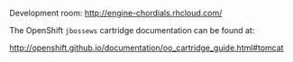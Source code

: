 Development room: http://engine-chordials.rhcloud.com/

The OpenShift `jbossews` cartridge documentation can be found at:

http://openshift.github.io/documentation/oo_cartridge_guide.html#tomcat
